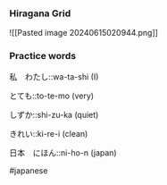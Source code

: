 ### Hiragana Grid
![[Pasted image 20240615020944.png]]

### Practice words

私　わたし::wa-ta-shi (I)
<!--SR:!2024-06-19,4,270-->

とても::to-te-mo (very)
<!--SR:!2024-06-18,3,250-->

しずか::shi-zu-ka (quiet)
<!--SR:!2024-06-18,3,250-->

きれい::ki-re-i (clean)
<!--SR:!2024-06-19,4,270-->

日本　にほん::ni-ho-n (japan)
<!--SR:!2024-06-19,4,270-->









#japanese